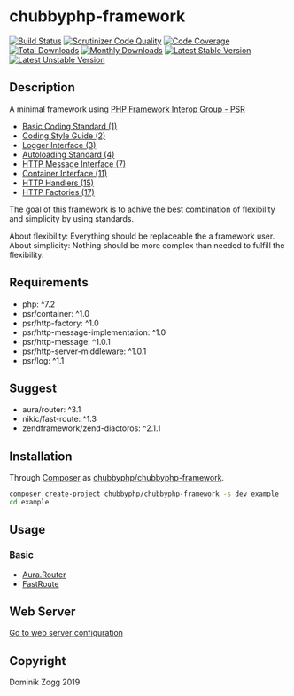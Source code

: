 # chubbyphp-framework

[![Build Status](https://api.travis-ci.org/chubbyphp/chubbyphp-framework.png?branch=master)](https://travis-ci.org/chubbyphp/chubbyphp-framework)
[![Scrutinizer Code Quality](https://scrutinizer-ci.com/g/chubbyphp/chubbyphp-framework/badges/quality-score.png?b=master)](https://scrutinizer-ci.com/g/chubbyphp/chubbyphp-framework/?branch=master)
[![Code Coverage](https://scrutinizer-ci.com/g/chubbyphp/chubbyphp-framework/badges/coverage.png?b=master)](https://scrutinizer-ci.com/g/chubbyphp/chubbyphp-framework/?branch=master)
[![Total Downloads](https://poser.pugx.org/chubbyphp/chubbyphp-framework/downloads.png)](https://packagist.org/packages/chubbyphp/chubbyphp-framework)
[![Monthly Downloads](https://poser.pugx.org/chubbyphp/chubbyphp-framework/d/monthly)](https://packagist.org/packages/chubbyphp/chubbyphp-framework)
[![Latest Stable Version](https://poser.pugx.org/chubbyphp/chubbyphp-framework/v/stable.png)](https://packagist.org/packages/chubbyphp/chubbyphp-framework)
[![Latest Unstable Version](https://poser.pugx.org/chubbyphp/chubbyphp-framework/v/unstable)](https://packagist.org/packages/chubbyphp/chubbyphp-framework)

## Description

A minimal framework using [PHP Framework Interop Group - PSR][1]

 * [Basic Coding Standard (1)][2]
 * [Coding Style Guide (2)][3]
 * [Logger Interface (3)][4]
 * [Autoloading Standard (4)][5]
 * [HTTP Message Interface (7)][6]
 * [Container Interface (11)][7]
 * [HTTP Handlers (15)][8]
 * [HTTP Factories (17)][9]

The goal of this framework is to achive the best combination of flexibility and simplicity by using standards.

About flexibility: Everything should be replaceable the a framework user.
About simplicity: Nothing should be more complex than needed to fulfill the flexibility.

## Requirements

 * php: ^7.2
 * psr/container: ^1.0
 * psr/http-factory: ^1.0
 * psr/http-message-implementation: ^1.0
 * psr/http-message: ^1.0.1
 * psr/http-server-middleware: ^1.0.1
 * psr/log: ^1.1

## Suggest

 * aura/router: ^3.1
 * nikic/fast-route: ^1.3
 * zendframework/zend-diactoros: ^2.1.1

## Installation

Through [Composer](http://getcomposer.org) as [chubbyphp/chubbyphp-framework][20].

```sh
composer create-project chubbyphp/chubbyphp-framework -s dev example
cd example
```

## Usage

### Basic

 * [Aura.Router][30]
 * [FastRoute][31]

## Web Server

[Go to web server configuration][50]

## Copyright

Dominik Zogg 2019

[1]: https://www.php-fig.org/psr/

[2]: https://www.php-fig.org/psr/psr-1
[3]: https://www.php-fig.org/psr/psr-2
[4]: https://www.php-fig.org/psr/psr-3
[5]: https://www.php-fig.org/psr/psr-4
[6]: https://www.php-fig.org/psr/psr-7
[7]: https://www.php-fig.org/psr/psr-11
[8]: https://www.php-fig.org/psr/psr-15
[9]: https://www.php-fig.org/psr/psr-17

[20]: https://packagist.org/packages/chubbyphp/chubbyphp-framework

[30]: doc/usage/basic/aurarouter.md
[31]: doc/usage/basic/fastroute.md

[50]: doc/webserver.md
